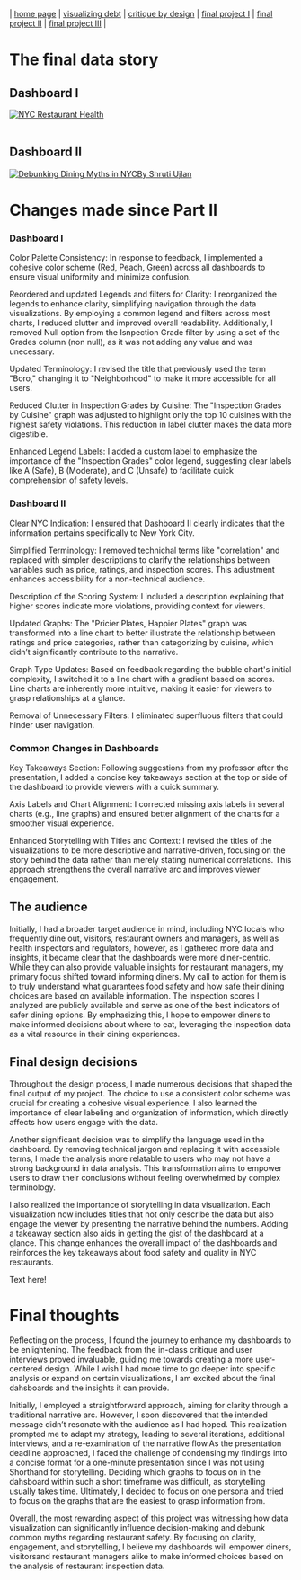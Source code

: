 | [home page](https://shrutiujlan.github.io/tswd-portfolio/) | [visualizing debt](https://shrutiujlan.github.io/tswd-portfolio/visualizing-government-debt) | [critique by design](critique-by-design) |  [final project I](final-project-part-one) | [final project II](final-project-part-two) | [final project III](final-project-part-three) |


# The final data story

## Dashboard I

<div class='tableauPlaceholder' id='viz1728538255285' style='position: relative'><noscript><a href='#'><img alt='NYC Restaurant Health ' src='https:&#47;&#47;public.tableau.com&#47;static&#47;images&#47;Ny&#47;NycDiningInsights&#47;Dashboard1&#47;1_rss.png' style='border: none' /></a></noscript><object class='tableauViz'  style='display:none;'><param name='host_url' value='https%3A%2F%2Fpublic.tableau.com%2F' /> <param name='embed_code_version' value='3' /> <param name='site_root' value='' /><param name='name' value='NycDiningInsights&#47;Dashboard1' /><param name='tabs' value='no' /><param name='toolbar' value='yes' /><param name='static_image' value='https:&#47;&#47;public.tableau.com&#47;static&#47;images&#47;Ny&#47;NycDiningInsights&#47;Dashboard1&#47;1.png' /> <param name='animate_transition' value='yes' /><param name='display_static_image' value='yes' /><param name='display_spinner' value='yes' /><param name='display_overlay' value='yes' /><param name='display_count' value='yes' /><param name='language' value='en-US' /><param name='filter' value='publish=yes' /></object></div>                
<script type='text/javascript'>                    
  var divElement = document.getElementById('viz1728538255285');                    
  var vizElement = divElement.getElementsByTagName('object')[0];                    
  vizElement.style.minWidth='1300px';
vizElement.style.maxWidth='1500px';
  vizElement.style.width='100%';
  vizElement.style.minHeight='827px';
  vizElement.style.maxHeight='1127px';
  vizElement.style.height=(divElement.offsetWidth*0.75)+'px';                    
  var scriptElement = document.createElement('script');                    
  scriptElement.src = 'https://public.tableau.com/javascripts/api/viz_v1.js';                    
  vizElement.parentNode.insertBefore(scriptElement, vizElement);                
</script>

 <br>
 
## Dashboard II


<div class='tableauPlaceholder' id='viz1728539077729' style='position: relative'><noscript><a href='#'><img alt='Debunking Dining Myths in NYCBy Shruti Ujlan ' src='https:&#47;&#47;public.tableau.com&#47;static&#47;images&#47;De&#47;DebunkingDiningMythsinNewyorkCity&#47;Dashboard1&#47;1_rss.png' style='border: none' /></a></noscript><object class='tableauViz'  style='display:none;'><param name='host_url' value='https%3A%2F%2Fpublic.tableau.com%2F' /> <param name='embed_code_version' value='3' /> <param name='site_root' value='' /><param name='name' value='DebunkingDiningMythsinNewyorkCity&#47;Dashboard1' /><param name='tabs' value='no' /><param name='toolbar' value='yes' /><param name='static_image' value='https:&#47;&#47;public.tableau.com&#47;static&#47;images&#47;De&#47;DebunkingDiningMythsinNewyorkCity&#47;Dashboard1&#47;1.png' /> <param name='animate_transition' value='yes' /><param name='display_static_image' value='yes' /><param name='display_spinner' value='yes' /><param name='display_overlay' value='yes' /><param name='display_count' value='yes' /><param name='language' value='en-US' /></object></div>                <script type='text/javascript'>                    
  var divElement = document.getElementById('viz1728539077729');                    
  var vizElement = divElement.getElementsByTagName('object')[0];                    
  if ( divElement.offsetWidth > 800 ) { 
    vizElement.style.minWidth='1000px';
    vizElement.style.maxWidth='1200px';
    vizElement.style.width='100%';
      vizElement.style.minHeight='827px';
       vizElement.style.maxHeight='1027px';
      vizElement.style.height=(divElement.offsetWidth*0.75)+'px';
                                      } 
  else if ( divElement.offsetWidth > 500 ) { 
    vizElement.style.minWidth='1000px';
vizElement.style.maxWidth='1200px';
 vizElement.style.width='100%';
 vizElement.style.minHeight='827px';
    vizElement.style.maxHeight='1027px';
   vizElement.style.height=(divElement.offsetWidth*0.75)+'px';
 } else { 
    vizElement.style.width='100%';
    vizElement.style.height='1177px';
 }                     
  var scriptElement = document.createElement('script');                    
  scriptElement.src = 'https://public.tableau.com/javascripts/api/viz_v1.js';                   
  vizElement.parentNode.insertBefore(scriptElement, vizElement);                
</script>



# Changes made since Part II
### Dashboard I

Color Palette Consistency: In response to feedback, I implemented a cohesive color scheme (Red, Peach, Green) across all dashboards to ensure visual uniformity and minimize confusion.

Reordered and updated Legends and filters for Clarity: I reorganized the legends to enhance clarity, simplifying navigation through the data visualizations. By employing a common legend and filters across most charts, I reduced clutter and improved overall readability. Additionally, I removed  Null option from the Isnpection Grade filter by using a set of the Grades column (non null), as it was not adding any value and was unecessary.

Updated Terminology: I revised the title that previously used the term "Boro," changing it to "Neighborhood" to make it more accessible for all users.

Reduced Clutter in Inspection Grades by Cuisine: The "Inspection Grades by Cuisine" graph was adjusted to highlight only the top 10 cuisines with the highest safety violations. This reduction in label clutter makes the data more digestible.

Enhanced Legend Labels: I added a custom label to emphasize the importance of the "Inspection Grades" color legend, suggesting clear labels like A (Safe), B (Moderate), and C (Unsafe) to facilitate quick comprehension of safety levels.

### Dashboard II
Clear NYC Indication: I ensured that Dashboard II clearly indicates that the information pertains specifically to New York City.

Simplified Terminology: I removed technichal terms like "correlation" and replaced with simpler descriptions to clarify the relationships between variables such as price, ratings, and inspection scores. This adjustment enhances accessibility for a non-technical audience.

Description of the Scoring System: I included a description explaining that higher scores indicate more violations, providing context for viewers.

Updated Graphs: The "Pricier Plates, Happier Plates" graph was transformed into a line chart to better illustrate the relationship between ratings and price categories, rather than categorizing by cuisine, which didn’t significantly contribute to the narrative.

Graph Type Updates: Based on feedback regarding the bubble chart's initial complexity, I switched it to a line chart with a gradient based on scores. Line charts are inherently more intuitive, making it easier for viewers to grasp relationships at a glance.

Removal of Unnecessary Filters: I eliminated superfluous filters that could hinder user navigation.

### Common Changes in Dashboards

Key Takeaways Section: Following suggestions from my professor after the presentation, I added a concise key takeaways section at the top or side of the dashboard to provide viewers with a quick summary.

Axis Labels and Chart Alignment: I corrected missing axis labels in several charts (e.g., line graphs) and ensured better alignment of the charts for a smoother visual experience.

Enhanced Storytelling with Titles and Context: I revised the titles of the visualizations to be more descriptive and narrative-driven, focusing on the story behind the data rather than merely stating numerical correlations. This approach strengthens the overall narrative arc and improves viewer engagement.


## The audience
Initially, I had a broader target audience in mind, including NYC locals who frequently dine out, visitors, restaurant owners and managers, as well as health inspectors and regulators, however, as I gathered more data and insights, it became clear that the dashboards were more diner-centric. While they can also provide valuable insights for restaurant managers, my primary focus shifted toward informing diners. My call to action for them is to truly understand what guarantees food safety and how safe their dining choices are based on available information. The inspection scores I analyzed are publicly available and serve as one of the best indicators of safer dining options. By emphasizing this, I hope to empower diners to make informed decisions about where to eat, leveraging the inspection data as a vital resource in their dining experiences.

## Final design decisions
Throughout the design process, I made numerous decisions that shaped the final output of my project. The choice to use a consistent color scheme was crucial for creating a cohesive visual experience. I also learned the importance of clear labeling and organization of information, which directly affects how users engage with the data.

Another significant decision was to simplify the language used in the dashboard. By removing technical jargon and replacing it with accessible terms, I made the analysis more relatable to users who may not have a strong background in data analysis. This transformation aims to empower users to draw their conclusions without feeling overwhelmed by complex terminology.

I also realized the importance of storytelling in data visualization. Each visualization now includes titles that not only describe the data but also engage the viewer by presenting the narrative behind the numbers. Adding a takeaway section also aids in getting the gist of the dashboard at a glance. This change enhances the overall impact of the dashboards and reinforces the key takeaways about food safety and quality in NYC restaurants.



Text here!

# Final thoughts

Reflecting on the process, I found the journey to enhance my dashboards to be enlightening. The feedback from the in-class critique and user interviews proved invaluable, guiding me towards creating a more user-centered design. While I wish I had more time to go deeper into specific analysis or expand on certain visualizations, I am excited about the final dahsboards and the insights it can provide.

Initially, I employed a straightforward approach, aiming for clarity through a traditional narrative arc. However, I soon discovered that the intended message didn’t resonate with the audience as I had hoped. This realization prompted me to adapt my strategy, leading to several iterations, additional interviews, and a re-examination of the narrative flow.As the presentation deadline approached, I faced the challenge of condensing my findings into a concise format for a one-minute presentation since I was not using Shorthand for storytelling. Deciding which graphs to focus on in the dahsboard within such a short timeframe was difficult, as storytelling usually takes time. Ultimately, I decided to focus on one persona and tried to focus on the graphs that are the easiest to grasp information from. 

Overall, the most rewarding aspect of this project was witnessing how data visualization can significantly influence decision-making and debunk common myths regarding restaurant safety. By focusing on clarity, engagement, and storytelling, I believe my dashboards will empower diners, visitorsand restaurant managers alike to make informed choices based on the analysis of restaurant inspection data.




